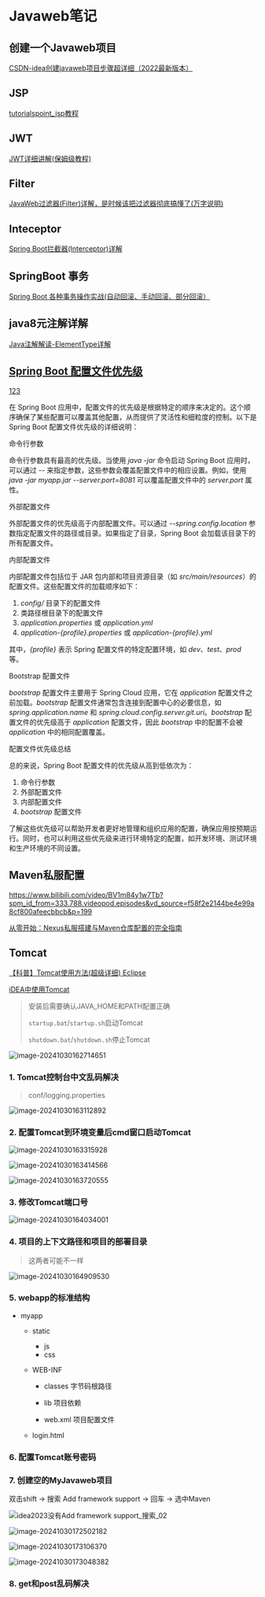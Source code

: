 # Javaweb笔记

## 创建一个Javaweb项目

[CSDN-idea创建javaweb项目步骤超详细（2022最新版本）](https://blog.csdn.net/m0_52861000/article/details/127914719)

## JSP

[tutorialspoint_jsp教程](https://www.tutorialspoint.com/jsp/index.htm)

## JWT

[JWT详细讲解(保姆级教程)](https://developer.aliyun.com/article/995894)

## Filter

[JavaWeb过滤器(Filter)详解，是时候该把过滤器彻底搞懂了(万字说明)](https://blog.csdn.net/m0_51545690/article/details/123677340)

## Inteceptor

[Spring Boot拦截器(Interceptor)详解](https://blog.csdn.net/Herishwater/article/details/103544342)

## SpringBoot 事务

[Spring Boot 各种事务操作实战(自动回滚、手动回滚、部分回滚）](https://blog.csdn.net/agonie201218/article/details/136189743)

## java8元注解详解

[Java注解解读-ElementType详解](https://blog.csdn.net/xtho62/article/details/113816008)

## [Spring Boot 配置文件优先级](https://blog.csdn.net/m0_53654272/article/details/136681464)

[1](https://blog.csdn.net/m0_53654272/article/details/136681464)[2](https://blog.csdn.net/renshengrushui/article/details/118762841)[3](https://cloud.tencent.com/developer/article/1603233)

在 Spring Boot 应用中，配置文件的优先级是根据特定的顺序来决定的。这个顺序确保了某些配置可以覆盖其他配置，从而提供了灵活性和细粒度的控制。以下是 Spring Boot 配置文件优先级的详细说明：

命令行参数

命令行参数具有最高的优先级。当使用 *java -jar* 命令启动 Spring Boot 应用时，可以通过 *--* 来指定参数，这些参数会覆盖配置文件中的相应设置。例如，使用 *java -jar myapp.jar --server.port=8081* 可以覆盖配置文件中的 *server.port* 属性。

外部配置文件

外部配置文件的优先级高于内部配置文件。可以通过 *--spring.config.location* 参数指定配置文件的路径或目录。如果指定了目录，Spring Boot 会加载该目录下的所有配置文件。

内部配置文件

内部配置文件包括位于 JAR 包内部和项目资源目录（如 *src/main/resources*）的配置文件。这些配置文件的加载顺序如下：

1. *config/* 目录下的配置文件
2. 类路径根目录下的配置文件
3. *application.properties* 或 *application.yml*
4. *application-{profile}.properties* 或 *application-{profile}.yml*

其中，*{profile}* 表示 Spring 配置文件的特定配置环境，如 *dev*、*test*、*prod* 等。

Bootstrap 配置文件

*bootstrap* 配置文件主要用于 Spring Cloud 应用，它在 *application* 配置文件之前加载。*bootstrap* 配置文件通常包含连接到配置中心的必要信息，如 *spring.application.name* 和 *spring.cloud.config.server.git.uri*。*bootstrap* 配置文件的优先级高于 *application* 配置文件，因此 *bootstrap* 中的配置不会被 *application* 中的相同配置覆盖。

配置文件优先级总结

总的来说，Spring Boot 配置文件的优先级从高到低依次为：

1. 命令行参数
2. 外部配置文件
3. 内部配置文件
4. *bootstrap* 配置文件



了解这些优先级可以帮助开发者更好地管理和组织应用的配置，确保应用按预期运行。同时，也可以利用这些优先级来进行环境特定的配置，如开发环境、测试环境和生产环境的不同设置。

## Maven私服配置

https://www.bilibili.com/video/BV1m84y1w7Tb?spm_id_from=333.788.videopod.episodes&vd_source=f58f2e2144be4e99a8cf800afeecbbcb&p=199

[从零开始：Nexus私服搭建与Maven仓库配置的完全指南](https://developer.aliyun.com/article/1328445)

## Tomcat

[【科普】Tomcat使用方法(超级详细) Eclipse](https://blog.csdn.net/love_Aym/article/details/80613183)

[iDEA中使用Tomcat](https://blog.csdn.net/2301_76979886/article/details/142316604)

> 安装后需要确认JAVA_HOME和PATH配置正确
>
> `startup.bat`/`startup.sh`启动Tomcat
>
> `shutdown.bat`/`shutdown.sh`停止Tomcat

![image-20241030162714651](images/Javaweb笔记/image-20241030162714651.png)

### 1. Tomcat控制台中文乱码解决

> conf/logging.properties

![image-20241030163112892](images/Javaweb笔记/image-20241030163112892.png)

### 2. 配置Tomcat到环境变量后cmd窗口启动Tomcat

![image-20241030163315928](images/Javaweb笔记/image-20241030163315928.png)

![image-20241030163414566](images/Javaweb笔记/image-20241030163414566.png)

![image-20241030163720555](images/Javaweb笔记/image-20241030163720555.png)

### 3. 修改Tomcat端口号

![image-20241030164034001](images/Javaweb笔记/image-20241030164034001.png)

### 4. 项目的上下文路径和项目的部署目录

> 这两者可能不一样

![image-20241030164909530](images/Javaweb笔记/image-20241030164909530.png)

### 5. webapp的标准结构

- myapp

  - static

    - js
    - css

  - WEB-INF

    - classes 字节码根路径

    - lib 项目依赖

    - web.xml 项目配置文件

  - login.html

### 6. 配置Tomcat账号密码

### 7. 创建空的MyJavaweb项目

双击shift -> 搜索 Add framework support -> 回车 -> 选中Maven

![idea2023没有Add framework support_搜索_02](images/Javaweb笔记/d68c6d71665d534d1497d3ec1dacc3de.png)

![image-20241030172502182](images/Javaweb笔记/image-20241030172502182.png)

![image-20241030173106370](images/Javaweb笔记/image-20241030173106370.png)

![image-20241030173048382](images/Javaweb笔记/image-20241030173048382.png)

### 8. get和post乱码解决
